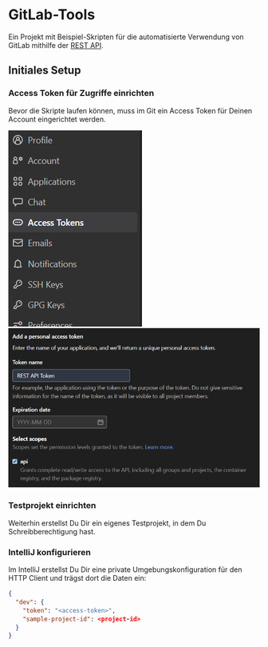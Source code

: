 # GitLab-Tools

Ein Projekt mit Beispiel-Skripten für die automatisierte Verwendung von GitLab mithilfe der [REST API](https://docs.gitlab.com/ee/api/).

## Initiales Setup

### Access Token für Zugriffe einrichten

Bevor die Skripte laufen können, muss im Git ein Access Token für Deinen Account eingerichtet werden.

![img.png](doc/img.png)
![img_1.png](doc/img_1.png)

### Testprojekt einrichten

Weiterhin erstellst Du Dir ein eigenes Testprojekt, in dem Du Schreibberechtigung hast.

### IntelliJ konfigurieren

Im IntelliJ erstellst Du Dir eine private Umgebungskonfiguration für den HTTP Client und trägst dort die Daten ein:

```json
{
  "dev": {
    "token": "<access-token>",
    "sample-project-id": <project-id>
  }
}
```
